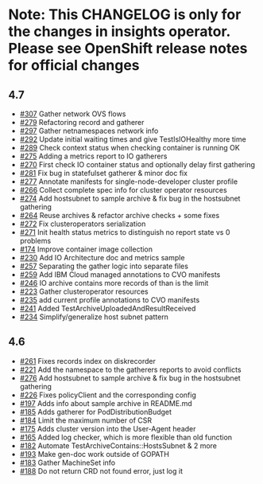 # Note: This CHANGELOG is only for the changes in insights operator. Please see OpenShift release notes for official changes

## 4.7

- [#307](https://github.com/openshift/insights-operator/pull/307) Gather network OVS flows
- [#279](https://github.com/openshift/insights-operator/pull/279) Refactoring record and gatherer
- [#297](https://github.com/openshift/insights-operator/pull/297) Gather netnamespaces network info
- [#292](https://github.com/openshift/insights-operator/pull/292) Update initial waiting times and give TestIsIOHealthy more time
- [#289](https://github.com/openshift/insights-operator/pull/289) Check context status when checking container is running OK
- [#275](https://github.com/openshift/insights-operator/pull/275) Adding a metrics report to IO gatherers
- [#270](https://github.com/openshift/insights-operator/pull/270) First check IO container status and optionally delay first gathering
- [#281](https://github.com/openshift/insights-operator/pull/281) Fix bug in statefulset gatherer & minor doc fix
- [#277](https://github.com/openshift/insights-operator/pull/277) Annotate manifests for single-node-developer cluster profile
- [#266](https://github.com/openshift/insights-operator/pull/266) Collect complete spec info for cluster operator resources
- [#274](https://github.com/openshift/insights-operator/pull/274) Add hostsubnet to sample archive & fix bug in the hostsubnet gathering
- [#264](https://github.com/openshift/insights-operator/pull/264) Reuse archives & refactor archive checks + some fixes
- [#272](https://github.com/openshift/insights-operator/pull/272) Fix clusteroperators serialization
- [#271](https://github.com/openshift/insights-operator/pull/271) Init health status metrics to distinguish no report state vs 0 problems
- [#174](https://github.com/openshift/insights-operator/pull/174) Improve container image collection
- [#230](https://github.com/openshift/insights-operator/pull/230) Add IO Architecture doc and metrics sample
- [#257](https://github.com/openshift/insights-operator/pull/257) Separating the gather logic into separate files
- [#259](https://github.com/openshift/insights-operator/pull/259) Add IBM Cloud managed annotations to CVO manifests
- [#246](https://github.com/openshift/insights-operator/pull/246) IO archive contains more records of than is the limit
- [#223](https://github.com/openshift/insights-operator/pull/223) Gather clusteroperator resources
- [#235](https://github.com/openshift/insights-operator/pull/235) add current profile annotations to CVO manifests
- [#241](https://github.com/openshift/insights-operator/pull/241) Added TestArchiveUploadedAndResultReceived
- [#234](https://github.com/openshift/insights-operator/pull/234) Simplify/generalize host subnet pattern

## 4.6

- [#261](https://github.com/openshift/insights-operator/pull/261) Fixes records index on diskrecorder
- [#221](https://github.com/openshift/insights-operator/pull/221) Add the namespace to the gatherers reports to avoid conflicts
- [#276](https://github.com/openshift/insights-operator/pull/276) Add hostsubnet to sample archive & fix bug in the hostsubnet gathering
- [#226](https://github.com/openshift/insights-operator/pull/226) Fixes policyClient and the corresponding config
- [#197](https://github.com/openshift/insights-operator/pull/197) Adds info about sample archive in README.md
- [#185](https://github.com/openshift/insights-operator/pull/185) Adds gatherer for PodDistributionBudget
- [#184](https://github.com/openshift/insights-operator/pull/184) Limit the maximum number of CSR
- [#175](https://github.com/openshift/insights-operator/pull/175) Adds cluster version into the User-Agent header
- [#165](https://github.com/openshift/insights-operator/pull/165) Added log checker, which is more flexible than old function
- [#182](https://github.com/openshift/insights-operator/pull/182) Automate TestArchiveContains::HostsSubnet & 2 more
- [#193](https://github.com/openshift/insights-operator/pull/193) Make gen-doc work outside of GOPATH
- [#183](https://github.com/openshift/insights-operator/pull/183) Gather MachineSet info
- [#188](https://github.com/openshift/insights-operator/pull/188) Do not return CRD not found error, just log it
